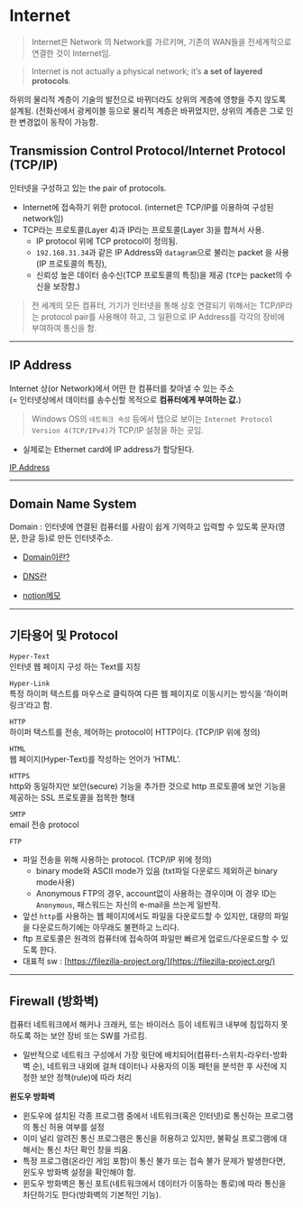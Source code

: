 # Internet

> Internet은 Network 의 Network를 가르키며, 기존의 WAN들을 전세계적으로 연결한 것이 Internet임.


> Internet is not actually a physical network; it’s **a set of layered protocols**.

하위의 물리적 계층이 기술의 발전으로 바뀌더라도 상위의 계층에 영향을 주지 않도록 설계됨. (전화선에서 광케이블 등으로 물리적 계층은 바뀌었지만, 상위의 계층은 그로 인한 변경없이 동작이 가능함.

## Transmission Control Protocol/Internet Protocol (TCP/IP)

인터넷을 구성하고 있는 the pair of protocols.

* Internet에 접속하기 위한 protocol. (internet은 TCP/IP를 이용하여 구성된 network임)
* TCP라는 프로토콜(Layer 4)과 IP라는 프로토콜(Layer 3)을 합쳐서 사용. 
  - IP protocol 위에 TCP protocol이 정의됨.
  - `192.168.31.34`과 같은 IP Address와 `datagram`으로 불리는 packet 을 사용 (IP 프로토콜의 특징), 
  - 신뢰성 높은 데이터 송수신(TCP 프로토콜의 특징)을 제공 (`TCP`는 packet의 수신을 보장함.)

> 전 세계의 모든 컴퓨터, 기기가 인터넷을 통해 상호 연결되기 위해서는 TCP/IP라는 protocol pair를 사용해야 하고, 그 일환으로 IP Address를 각각의 장비에 부여하여 통신을 함.  

---

## IP Address

Internet 상(or Network)에서 어떤 한 컴퓨터를 찾아낼 수 있는 주소  
(= 인터넷상에서 데이터를 송수신할 목적으로 **컴퓨터에게 부여하는 값.**)

> Windows OS의 `네트워크 속성` 등에서 탭으로 보이는 `Internet Protocol Version 4(TCP/IPv4)`가 TCP/IP 설정을 하는 곳임.

* 실제로는 Ethernet card에 IP address가 할당된다.


[IP Address](https://dsaint31.tistory.com/entry/CE-Internet-Protocol-Address)

---

## Domain Name System

Domain : 인터넷에 연결된 컴퓨터를 사람이 쉽게 기억하고 입력할 수 있도록 문자(영문, 한글 등)로 만든 인터넷주소.

* [Domain이란?](https://xn--3e0bx5euxnjje69i70af08bea817g.xn--3e0b707e/jsp/resources/domainInfo/domainInfo.jsp)

* [DNS란](https://dsaint31.tistory.com/entry/CE-Domain-Name-System)

* [notion메모](https://www.notion.so/mmmil/Domain-Name-System-727bf668104a4dfaade9830fa743a96d)

---

## 기타용어 및 Protocol

`Hyper-Text`  
인터넷 웹 페이지 구성 하는 Text를 지칭

`Hyper-Link`  
특정 하이퍼 텍스트를 마우스로 클릭하여 다른 웹 페이지로 이동시키는 방식을 ‘하이퍼링크’라고 함.

`HTTP`  
하이퍼 텍스트를 전송, 제어하는 protocol이 HTTP이다. (TCP/IP 위에 정의) 

`HTML`  
웹 페이지(Hyper-Text)를 작성하는 언어가 ‘HTML’. 

`HTTPS`  
http와 동일하지만 보안(secure) 기능을 추가한 것으로 http 프로토콜에 보안 기능을 제공하는 SSL 프로토콜을 접목한 형태

`SMTP`  
email 전송 protocol

`FTP`

* 파일 전송을 위해 사용하는 protocol. (TCP/IP 위에 정의)
  - binary mode와 ASCII mode가 있음 (txt파일 다운로드 제외하곤 binary mode사용)
  - Anonymous FTP의 경우, account없이 사용하는 경우이며 이 경우 ID는 `Anonymous`, 패스워드는 자신의 e-mail을 쓰는게 일반적.
* 앞선 `http`를 사용하는 웹 페이지에서도 파일을 다운로드할 수 있지만, 대량의 파일을 다운로드하기에는 아무래도 불편하고 느리다. 
* ftp 프로토콜은 원격의 컴퓨터에 접속하여 파일만 빠르게 업로드/다운로드할 수 있도록 한다.
* 대표적 sw : [https://filezilla-project.org/](https://filezilla-project.org/)

---

## Firewall (방화벽)

컴퓨터 네트워크에서 해커나 크래커, 또는 바이러스 등이 네트워크 내부에 침입하지 못하도록 하는 보안 장비 또는 SW를 가르킴.

* 일반적으로 네트워크 구성에서 가장 윗단에 배치되어(컴퓨터-스위치-라우터-방화벽 순), 네트워크 내외에 걸쳐 데이터나 사용자의 이동 패턴을 분석한 후 사전에 지정한 보안 정책(rule)에 따라 처리

**윈도우 방화벽**

  - 윈도우에 설치된 각종 프로그램 중에서 네트워크(혹은 인터넷)로 통신하는 프로그램의 통신 허용 여부를 설정
  - 이미 널리 알려진 통신 프로그램은 통신을 허용하고 있지만, 불확실 프로그램에 대해서는 통신 차단 확인 창을 띄움.
  - 특정 프로그램(온라인 게임 포함)이 통신 불가 또는 접속 불가 문제가 발생한다면, 윈도우 방화벽 설정을 확인해야 함. 
  - 윈도우 방화벽은 통신 포트(네트워크에서 데이터가 이동하는 통로)에 따라 통신을 차단하기도 한다(방화벽의 기본적인 기능). 


